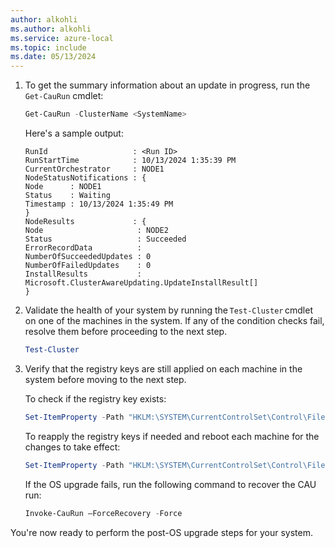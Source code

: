 ```yaml
---
author: alkohli
ms.author: alkohli
ms.service: azure-local
ms.topic: include
ms.date: 05/13/2024
---
```


1. To get the summary information about an update in progress, run the `Get-CauRun` cmdlet:

    ```PowerShell
    Get-CauRun -ClusterName <SystemName>
    ```

    Here's a sample output: <!--ASK-->

    ```output
    RunId                   : <Run ID> 
    RunStartTime            : 10/13/2024 1:35:39 PM 
    CurrentOrchestrator     : NODE1 
    NodeStatusNotifications : { 
    Node      : NODE1 
    Status    : Waiting 
    Timestamp : 10/13/2024 1:35:49 PM 
    } 
    NodeResults             : { 
    Node                     : NODE2 
    Status                   : Succeeded 
    ErrorRecordData          : 
    NumberOfSucceededUpdates : 0 
    NumberOfFailedUpdates    : 0 
    InstallResults           : Microsoft.ClusterAwareUpdating.UpdateInstallResult[] 
    }
    ```

1. Validate the health of your system by running the `Test-Cluster` cmdlet on one of the machines in the system. If any of the condition checks fail, resolve them before proceeding to the next step.

    ```powershell
    Test-Cluster
    ```

1. Verify that the registry keys are still applied on each machine in the system before moving to the next step.

    To check if the registry key exists:
   
    ```powershell
    Set-ItemProperty -Path "HKLM:\SYSTEM\CurrentControlSet\Control\FileSystem" -Name "RefsEnableMetadataValidation" 
    ```
   
    To reapply the registry keys if needed and reboot each machine for the changes to take effect:

    ```powershell
    Set-ItemProperty -Path "HKLM:\SYSTEM\CurrentControlSet\Control\FileSystem" -Name "RefsEnableMetadataValidation" -Value 0 -Type DWord  -ErrorAction Stop
    ```

    If the OS upgrade fails, run the following command to recover the CAU run:

    ```powershell
    Invoke-CauRun –ForceRecovery -Force
    ```

You're now ready to perform the post-OS upgrade steps for your system.